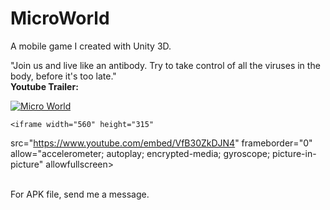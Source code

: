 # MicroWorld
A mobile game I created with Unity 3D. <br/>

"Join us and live like an antibody. Try to take control of all the viruses in the body, before it's too late." </br>
<b> Youtube Trailer: </b> <br/>

[![Micro World](https://i.ibb.co/hXVLJGK/aaa.png)](https://www.youtube.com/embed/VfB30ZkDJN4 "Micro World")


    <iframe width="560" height="315"
src="https://www.youtube.com/embed/VfB30ZkDJN4" 
frameborder="0" 
allow="accelerometer; autoplay; encrypted-media; gyroscope; picture-in-picture" 
allowfullscreen></iframe>

<br/>
For APK file, send me a message.

